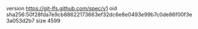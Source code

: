 version https://git-lfs.github.com/spec/v1
oid sha256:50f28fda7e9cb88622173663ef32dc6e8e0493e99b7c0de86f00f3e3a053d2b7
size 4599
